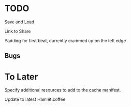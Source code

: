 TODO
====

Save and Load

Link to Share

Padding for first beat, currently crammed up on the left edge

Bugs
----


To Later
========

Specify additional resources to add to the cache manifest.

Update to latest Hamlet.coffee
